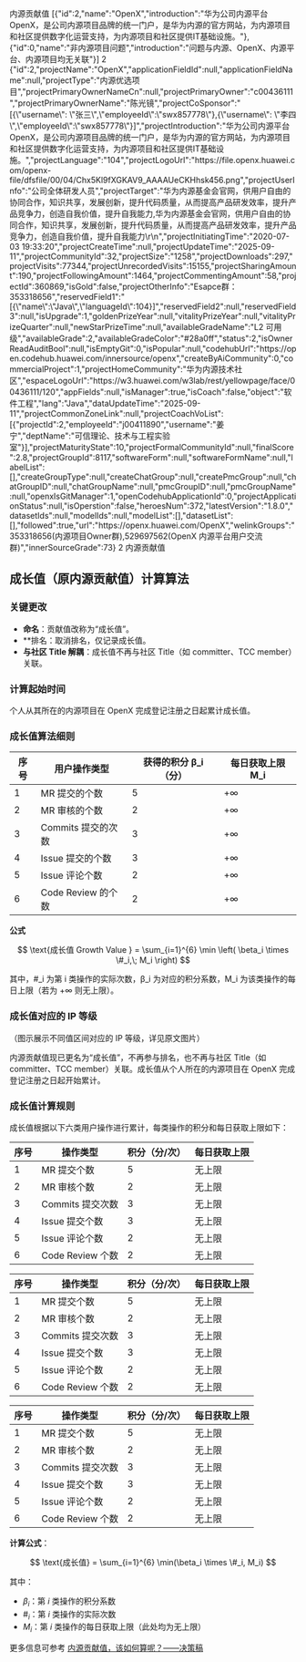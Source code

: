 <use-tool label="搜索内源项目">
<search-project-by-keyword>
<infer-project-name>内源贡献值</infer-project-name>
</search-project-by-keyword>
<result state="success">
[{"id":2,"name":"OpenX","introduction":"华为公司内源平台OpenX，是公司内源项目品牌的统一门户，是华为内源的官方网站，为内源项目和社区提供数字化运营支持，为内源项目和社区提供IT基础设施。"},{"id":0,"name":"非内源项目问题","introduction":"问题与内源、OpenX、内源平台、内源项目均无关联"}]
</result>
</use-tool>
<use-tool label="获取内源项目详情">
<get-project-info-by-id>
<project-id>2</project-id>
</get-project-info-by-id>
<result state="success">
{"id":2,"projectName":"OpenX","applicationFieldId":null,"applicationFieldName":null,"projectType":"内源优选项目","projectPrimaryOwnerNameCn":null,"projectPrimaryOwner":"c00436111","projectPrimaryOwnerName":"陈光镜","projectCoSponsor":"[{\"username\": \"张三\",\"employeeId\":\"swx857778\"},{\"username\": \"李四\",\"employeeId\":\"swx857778\"}]","projectIntroduction":"华为公司内源平台OpenX，是公司内源项目品牌的统一门户，是华为内源的官方网站，为内源项目和社区提供数字化运营支持，为内源项目和社区提供IT基础设施。","projectLanguage":"104","projectLogoUrl":"https://file.openx.huawei.com/openx-file/dfsfile/00/04/Chx5Kl9fXGKAV9_AAAAUeCKHhsk456.png","projectUserInfo":"公司全体研发人员","projectTarget":"华为内源基金会官网，供用户自由的协同合作，知识共享，发展创新，提升代码质量，从而提高产品研发效率，提升产品竞争力，创造自我价值，提升自我能力,华为内源基金会官网，供用户自由的协同合作，知识共享，发展创新，提升代码质量，从而提高产品研发效率，提升产品竞争力，创造自我价值，提升自我能力\r\n","projectInitiatingTime":"2020-07-03 19:33:20","projectCreateTime":null,"projectUpdateTime":"2025-09-11","projectCommunityId":32,"projectSize":"1258","projectDownloads":297,"projectVisits":77344,"projectUnrecordedVisits":15155,"projectSharingAmount":190,"projectFollowingAmount":1464,"projectCommentingAmount":58,"projectId":360869,"isGold":false,"projectOtherInfo":"Esapce群：353318656","reservedField1":"[{\"name\":\"Java\",\"languageId\":104}]","reservedField2":null,"reservedField3":null,"isUpgrade":1,"goldenPrizeYear":null,"vitalityPrizeYear":null,"vitalityPrizeQuarter":null,"newStarPrizeTime":null,"availableGradeName":"L2 可用级","availableGrade":2,"availableGradeColor":"#28a0ff","status":2,"isOwnerReadAuditBool":null,"isEmptyGit":0,"isPopular":null,"codehubUrl":"https://open.codehub.huawei.com/innersource/openx","createByAiCommunity":0,"commercialProject":1,"projectHomeCommunity":"华为内源技术社区","espaceLogoUrl":"https://w3.huawei.com/w3lab/rest/yellowpage/face/00436111/120","appFields":null,"isManager":true,"isCoach":false,"object":"软件工程","lang":"Java","dataUpdateTime":"2025-09-11","projectCommonZoneLink":null,"projectCoachVoList":[{"projectId":2,"employeeId":"j00411890","username":"姜宁","deptName":"可信理论、技术与工程实验室"}],"projectMaturityState":10,"projectFormalCommunityId":null,"finalScore":2.8,"projectGroupId":8117,"softwareForm":null,"softwareFormName":null,"labelList":[],"createGroupType":null,"createChatGroup":null,"createPmcGroup":null,"chatGroupID":null,"chatGroupName":null,"pmcGroupID":null,"pmcGroupName":null,"openxIsGitManager":1,"openCodehubApplicationId":0,"projectApplicationStatus":null,"isOperstion":false,"heroesNum":372,"latestVersion":"1.8.0","datasetIds":null,"modelIds":null,"modelList":[],"datasetList":[],"followed":true,"url":"https://openx.huawei.com/OpenX","welinkGroups":"353318656(内源项目Owner群),529697562(OpenX 内源平台用户交流群)","innerSourceGrade":73}
</result>
</use-tool>
<use-tool label="知识库查询">
<get-knowledge>
<project-id>2</project-id>
<query>内源贡献值</query>
</get-knowledge>
<result state="success">
<knowledge title="内源贡献值，该如何算呢？——决策稿" url="httpsopenxuawei.com/communityHome/postDetail?postId=2785&id=32" project-name="OpenX">

## 成长值（原内源贡献值）计算算法

### 关键更改
- **命名**：贡献值改称为“成长值”。
- **排名：取消排名，仅记录成长值。
- **与社区 Title 解耦**：成长值不再与社区 Title（如 committer、TCC member）关联。

### 计算起始时间
个人从其所在的内源项目在 OpenX 完成登记注册之日起累计成长值。

### 成长值算法细则

| 序号 | 用户操作类型 | 获得的积分 β_i（分） | 每日获取上限 M_i |
|------|--------------|----------------------|------------------|
| 1 | MR 提交的个数 | 5 | +∞ |
| 2 | MR 审核的个数 | 2 | +∞ |
| 3 | Commits 提交的次数 | 3 | +∞ |
| 4 | Issue 提交的个数 | 3 | +∞ |
| 5 | Issue 评论个数 | 2 | +∞ |
| 6 | Code Review 的个数 | 2 | +∞ |

**公式**

$$
\text{成长值 Growth Value } = \sum_{i=1}^{6} \min \left( \beta_i \times \#_i,\; M_i \right)
$$

其中，\#_i 为第 i 类操作的实际次数，β_i 为对应的积分系数，M_i 为该类操作的每日上限（若为 +∞ 则无上限）。

### 成长值对应的 IP 等级
（图示展示不同值区间对应的 IP 等级，详见原文图片）

</knowledge>
</result>
</use-tool>

内源贡献值现已更名为“成长值”，不再参与排名，也不再与社区 Title（如 committer、TCC member）关联。成长值从个人所在的内源项目在 OpenX 完成登记注册之日起开始累计。

### 成长值计算规则

成长值根据以下六类用户操作进行累计，每类操作的积分和每日获取上限如下：

| 序号 | 操作类型         | 积分（分/次） | 每日获取上限 |
|------|------------------|---------------|--------------|
| 1    | MR 提交个数       | 5             | 无上限        |
| 2    | MR 审核个数       | 2             | 无上限        |
| 3    | Commits 提交次数  | 3             | 无上限        |
| 4    | Issue 提交个数    | 3             | 无上限        |
| 5    | Issue 评论个数    | 2             | 无上限        |
| 6    | Code Review 个数  | 2             | 无上限        |

| 序号 | 操作类型         | 积分（分/次） | 每日获取上限 |
|------|------------------|---------------|--------------|
| 1    | MR 提交个数       | 5             | 无上限        |
| 2    | MR 审核个数       | 2             | 无上限        |
| 3    | Commits 提交次数  | 3             | 无上限        |
| 4    | Issue 提交个数    | 3             | 无上限        |
| 5    | Issue 评论个数    | 2             | 无上限        |
| 6    | Code Review 个数  | 2             | 无上限        |

| 序号 | 操作类型         | 积分（分/次） | 每日获取上限 |
|------|------------------|---------------|--------------|
| 1    | MR 提交个数       | 5             | 无上限        |
| 2    | MR 审核个数       | 2             | 无上限        |
| 3    | Commits 提交次数  | 3             | 无上限        |
| 4    | Issue 提交个数    | 3             | 无上限        |
| 5    | Issue 评论个数    | 2             | 无上限        |
| 6    | Code Review 个数  | 2             | 无上限        |

**计算公式**：

$$
\text{成长值} = \sum_{i=1}^{6} \min(\beta_i \times \#_i, M_i)
$$

其中：
- $\beta_i$：第 $i$ 类操作的积分系数
- $\#_i$：第 $i$ 类操作的实际次数
- $M_i$：第 $i$ 类操作的每日获取上限（此处均为无上限）

更多信息可参考 [内源贡献值，该如何算呢？——决策稿](https://openx.huawei.com/communityHome/postDetail?postId=2785&id=32)
